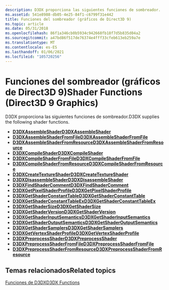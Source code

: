 ```yaml
---
description: D3DX proporciona las siguientes funciones de sombreador.
ms.assetid: 541e8988-db05-4e25-84f1-c6799f31e442
title: Funciones del sombreador (gráficos de Direct3D 9)
ms.topic: article
ms.date: 05/31/2018
ms.openlocfilehash: 86f1a346cb0b5934c942668fb18f7d5b835d04a2
ms.sourcegitcommit: a47bd86f517de76374e4fff33cfeb613eb259a7e
ms.translationtype: MT
ms.contentlocale: es-ES
ms.lasthandoff: 01/06/2021
ms.locfileid: "105720256"
---
```

# <a name="shader-functions-direct3d-9-graphics"></a><span data-ttu-id="fda54-103">Funciones del sombreador (gráficos de Direct3D 9)</span><span class="sxs-lookup"><span data-stu-id="fda54-103">Shader Functions (Direct3D 9 Graphics)</span></span>

<span data-ttu-id="fda54-104">D3DX proporciona las siguientes funciones de sombreador.</span><span class="sxs-lookup"><span data-stu-id="fda54-104">D3DX supplies the following shader functions.</span></span>

-   [<span data-ttu-id="fda54-105">**D3DXAssembleShader**</span><span class="sxs-lookup"><span data-stu-id="fda54-105">**D3DXAssembleShader**</span></span>](d3dxassembleshader.md)
-   [<span data-ttu-id="fda54-106">**D3DXAssembleShaderFromFile**</span><span class="sxs-lookup"><span data-stu-id="fda54-106">**D3DXAssembleShaderFromFile**</span></span>](d3dxassembleshaderfromfile.md)
-   [<span data-ttu-id="fda54-107">**D3DXAssembleShaderFromResource**</span><span class="sxs-lookup"><span data-stu-id="fda54-107">**D3DXAssembleShaderFromResource**</span></span>](d3dxassembleshaderfromresource.md)
-   [<span data-ttu-id="fda54-108">**D3DXCompileShader**</span><span class="sxs-lookup"><span data-stu-id="fda54-108">**D3DXCompileShader**</span></span>](d3dxcompileshader.md)
-   [<span data-ttu-id="fda54-109">**D3DXCompileShaderFromFile**</span><span class="sxs-lookup"><span data-stu-id="fda54-109">**D3DXCompileShaderFromFile**</span></span>](d3dxcompileshaderfromfile.md)
-   [<span data-ttu-id="fda54-110">**D3DXCompileShaderFromResource**</span><span class="sxs-lookup"><span data-stu-id="fda54-110">**D3DXCompileShaderFromResource**</span></span>](d3dxcompileshaderfromresource.md)
-   [<span data-ttu-id="fda54-111">**D3DXCreateTextureShader**</span><span class="sxs-lookup"><span data-stu-id="fda54-111">**D3DXCreateTextureShader**</span></span>](d3dxcreatetextureshader.md)
-   [<span data-ttu-id="fda54-112">**D3DXDisassembleShader**</span><span class="sxs-lookup"><span data-stu-id="fda54-112">**D3DXDisassembleShader**</span></span>](d3dxdisassembleshader.md)
-   [<span data-ttu-id="fda54-113">**D3DXFindShaderComment**</span><span class="sxs-lookup"><span data-stu-id="fda54-113">**D3DXFindShaderComment**</span></span>](d3dxfindshadercomment.md)
-   [<span data-ttu-id="fda54-114">**D3DXGetPixelShaderProfile**</span><span class="sxs-lookup"><span data-stu-id="fda54-114">**D3DXGetPixelShaderProfile**</span></span>](d3dxgetpixelshaderprofile.md)
-   [<span data-ttu-id="fda54-115">**D3DXGetShaderConstantTable**</span><span class="sxs-lookup"><span data-stu-id="fda54-115">**D3DXGetShaderConstantTable**</span></span>](d3dxgetshaderconstanttable.md)
-   [<span data-ttu-id="fda54-116">**D3DXGetShaderConstantTableEx**</span><span class="sxs-lookup"><span data-stu-id="fda54-116">**D3DXGetShaderConstantTableEx**</span></span>](d3dxgetshaderconstanttableex.md)
-   [<span data-ttu-id="fda54-117">**D3DXGetShaderSize**</span><span class="sxs-lookup"><span data-stu-id="fda54-117">**D3DXGetShaderSize**</span></span>](d3dxgetshadersize.md)
-   [<span data-ttu-id="fda54-118">**D3DXGetShaderVersion**</span><span class="sxs-lookup"><span data-stu-id="fda54-118">**D3DXGetShaderVersion**</span></span>](d3dxgetshaderversion.md)
-   [<span data-ttu-id="fda54-119">**D3DXGetShaderInputSemantics**</span><span class="sxs-lookup"><span data-stu-id="fda54-119">**D3DXGetShaderInputSemantics**</span></span>](d3dxgetshaderinputsemantics.md)
-   [<span data-ttu-id="fda54-120">**D3DXGetShaderOutputSemantics**</span><span class="sxs-lookup"><span data-stu-id="fda54-120">**D3DXGetShaderOutputSemantics**</span></span>](d3dxgetshaderoutputsemantics.md)
-   [<span data-ttu-id="fda54-121">**D3DXGetShaderSamplers**</span><span class="sxs-lookup"><span data-stu-id="fda54-121">**D3DXGetShaderSamplers**</span></span>](d3dxgetshadersamplers.md)
-   [<span data-ttu-id="fda54-122">**D3DXGetVertexShaderProfile**</span><span class="sxs-lookup"><span data-stu-id="fda54-122">**D3DXGetVertexShaderProfile**</span></span>](d3dxgetvertexshaderprofile.md)
-   [<span data-ttu-id="fda54-123">**D3DXPreprocessShader**</span><span class="sxs-lookup"><span data-stu-id="fda54-123">**D3DXPreprocessShader**</span></span>](d3dxpreprocessshader.md)
-   [<span data-ttu-id="fda54-124">**D3DXPreprocessShaderFromFile**</span><span class="sxs-lookup"><span data-stu-id="fda54-124">**D3DXPreprocessShaderFromFile**</span></span>](d3dxpreprocessshaderfromfile.md)
-   [<span data-ttu-id="fda54-125">**D3DXPreprocessShaderFromResource**</span><span class="sxs-lookup"><span data-stu-id="fda54-125">**D3DXPreprocessShaderFromResource**</span></span>](d3dxpreprocessshaderfromresource.md)

## <a name="related-topics"></a><span data-ttu-id="fda54-126">Temas relacionados</span><span class="sxs-lookup"><span data-stu-id="fda54-126">Related topics</span></span>

<dl> <dt>

[<span data-ttu-id="fda54-127">Funciones de D3DX</span><span class="sxs-lookup"><span data-stu-id="fda54-127">D3DX Functions</span></span>](dx9-graphics-reference-d3dx-functions.md)
</dt> </dl>

 

 



